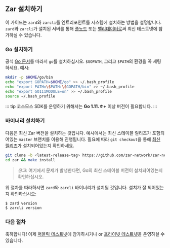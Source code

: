 ## Zar 설치하기

이 가이드는 `zard`와 `zarcli`를 엔트리포인트를 시스템에 설치하는 방법을 설명합니다. `zard`와 `zarcli`가 설치된 서버를 통해 [풀노드](./join-testnet.md#run-a-full-node) 또는 [밸리데이터로](./validators/validator-setup.md)써 최신 테스트넷에 참가하실 수 있습니다.

### Go 설치하기

공식 [Go 문서](https://golang.org/doc/install)를 따라서 `go`를 설치하십시오. `$GOPATH`, 그리고 `$PATH`의 환경을 꼭 세팅하세요. 예시: 

```bash
mkdir -p $HOME/go/bin
echo "export GOPATH=$HOME/go" >> ~/.bash_profile
echo "export PATH=\$PATH:\$GOPATH/bin" >> ~/.bash_profile
echo "export GO111MODULE=on" >> ~/.bash_profile
source ~/.bash_profile
```

::: tip
코스모스 SDK를 운영하기 위해서는 **Go 1.11.ㅎ+** 이상 버전이 필요합니다.
:::

### 바이너리 설치하기

다음은 최신 Zar 버전을 설치하는 것입니다. 예시에서는 최신 스테이블 릴리즈가 포함되어있는 `master` 브랜치를 이용해 진행됩니다. 필요에 따라 `git checkout`을 통해 [최신 릴리즈](https://github.com/cosmos/cosmos-sdk/releases)가 설치되어있는지 확인하세요.

```bash
git clone -b <latest-release-tag> https://github.com/zar-network/zar-network
cd zar && make install
```

> *참고*: 여기에서 문제가 발생한다면, Go의 최신 스테이블 버전이 설치되어있는지 확인하십시오.

위 절차를 따라하시면 `zard`와 `zarcli` 바이너리가 설치될 것입니다. 설치가 잘 되어있는지 확인하십시오:


```bash
$ zard version
$ zarcli version
```

### 다음 절차

축하합니다! 이제 [퍼블릭 테스트넷](./join-testnet.md)에 참가하시거나 or [프라이빗 테스트넷](./deploy-testnet.md)을 운영하실 수 있습니다.
